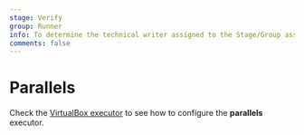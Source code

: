 ```yaml
---
stage: Verify
group: Runner
info: To determine the technical writer assigned to the Stage/Group associated with this page, see https://about.gitlab.com/handbook/product/ux/technical-writing/#assignments
comments: false
---
```


# Parallels

Check the [VirtualBox executor](virtualbox.md) to see how to configure the
**parallels** executor.
